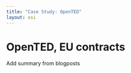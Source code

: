 ```yaml
---
title: "Case Study: OpenTED"
layout: osi
---
```


# OpenTED, EU contracts

Add summary from blogposts